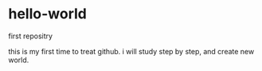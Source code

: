 # hello-world
first repositry

this is my first time to treat github.
i will study step by step, and create new world.
